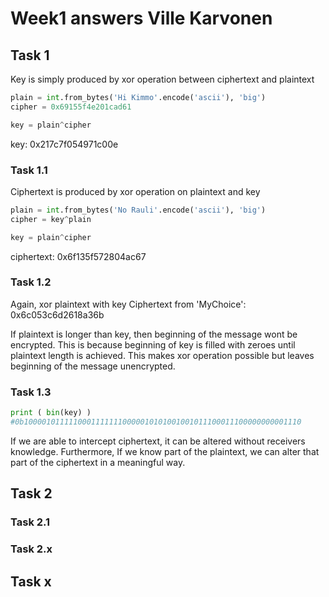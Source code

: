# Week1 answers Ville Karvonen

## Task 1

Key is simply produced by xor operation between ciphertext and plaintext
```python
plain = int.from_bytes('Hi Kimmo'.encode('ascii'), 'big')
cipher = 0x69155f4e201cad61

key = plain^cipher
```
key: 0x217c7f054971c00e


### Task 1.1

Ciphertext is produced by xor operation on plaintext and key

```python
plain = int.from_bytes('No Rauli'.encode('ascii'), 'big')
cipher = key^plain

key = plain^cipher
```
ciphertext: 0x6f135f572804ac67

### Task 1.2

Again, xor plaintext with key
Ciphertext from 'MyChoice': 0x6c053c6d2618a36b

If plaintext is longer than key, then beginning of the message wont be encrypted. This is because beginning of key is filled with zeroes until plaintext length is achieved. This makes xor operation possible but leaves beginning of the message unencrypted.


### Task 1.3

```python
print ( bin(key) )
#0b10000101111100011111110000010101001001011100011100000000001110
```
If we are able to intercept ciphertext, it can be altered without receivers knowledge. Furthermore, If we know part of the plaintext, we can alter that part of the ciphertext in a meaningful way.
## Task 2

### Task 2.1

### Task 2.x

## Task x
